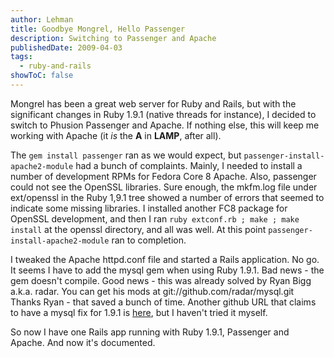 ```yaml
---
author: Lehman
title: Goodbye Mongrel, Hello Passenger
description: Switching to Passenger and Apache
publishedDate: 2009-04-03
tags:
  - ruby-and-rails
showToC: false
---
```


Mongrel has been a great web server for Ruby and Rails, but with the significant changes in Ruby 1.9.1 (native threads for instance), I decided to switch to Phusion Passenger and Apache. If nothing else, this will keep me working with Apache (it _is_ the **A** in **LAMP**, after all).

The `gem install passenger` ran as we would expect, but `passenger-install-apache2-module` had a bunch of complaints. Mainly, I needed to install a number of development RPMs for Fedora Core 8 Apache. Also, passenger could not see the OpenSSL libraries. Sure enough, the mkfm.log file under ext/openssl in the Ruby 1,9.1 tree showed a number of errors that seemed to indicate some missing libraries. I installed another FC8 package for OpenSSL development, and then I ran `ruby extconf.rb ; make ; make install` at the openssl directory, and all was well. At this point `passenger-install-apache2-module` ran to completion.

I tweaked the Apache httpd.conf file and started a Rails application. No go. It seems I have to add the mysql gem when using Ruby 1.9.1. Bad news - the gem doesn't compile. Good news - this was already solved by Ryan Bigg a.k.a. radar. You can get his mods at git://github.com/radar/mysql.git Thanks Ryan - that saved a bunch of time. Another github URL that claims to have a mysql fix for 1.9.1 is [here](//github.com/elia/mysql.git), but I haven't tried it myself.

So now I have one Rails app running with Ruby 1.9.1, Passenger and Apache. And now it's documented.
